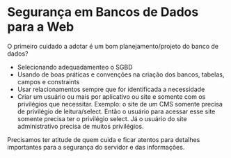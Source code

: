 # Segurança em Bancos de Dados para a Web

O primeiro cuidado a adotar é um bom planejamento/projeto do banco de dados?

- Selecionando adequadamenteo o SGBD
- Usando de boas práticas e convenções na criação dos bancos, tabelas, campos e constraints
- Usar relacionamentos sempre que for identificada a necessidade
- Criar um usuário ou mais por aplicativo ou site e somente com os privilégios que necessitar. Exemplo: o site de um CMS somente precisa de privilégio de leitura/select. Então o usuário para acessar esse site somente precisa ter o privilégio select. Já o usuário do site administrativo precisa de muitos privilégios.

Precisamos ter atitude de quem cuida e ficar atentos para detalhes importantes para a segurança do servidor e das informações.


